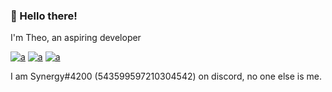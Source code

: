 ### 👋 Hello there!

I'm Theo, an aspiring developer





[![a](https://img.shields.io/badge/Discord-7289DA?style=for-the-badge&logo=discord&logoColor=white)](https://discord.gg/gWaPG8uuax)
[![a](https://img.shields.io/badge/Email%20Me!-000000?style=for-the-badge&logo=mail.ru&logoColor=white)](mailto:theo@synergybest.dev)
[![a](https://img.shields.io/badge/Website-fff?style=for-the-badge&logo=data:image/svg+xml;base64,PD94bWwgdmVyc2lvbj0iMS4wIiBlbmNvZGluZz0iVVRGLTgiPz4KPHN2ZyB4bWxucz0iaHR0cDovL3d3dy53My5vcmcvMjAwMC9zdmciIHdpZHRoPSI0MjAiCmhlaWdodD0iNDIwIiBzdHJva2U9IiMwMDAiIGZpbGw9Im5vbmUiPgo8cGF0aCBzdHJva2Utd2lkdGg9IjI2IgpkPSJNMjA5LDE1YTE5NSwxOTUgMCAxLDAgMiwweiIvPgo8cGF0aCBzdHJva2Utd2lkdGg9IjE4IgpkPSJtMjEwLDE1djM5MG0xOTUtMTk1SDE1TTU5LDkwYTI2MCwyNjAgMCAwLDAgMzAyLDAgbTAsMjQwIGEyNjAsMjYwIDAgMCwwLTMwMiwwTTE5NSwyMGEyNTAsMjUwIDAgMCwwIDAsMzgyIG0zMCwwIGEyNTAsMjUwIDAgMCwwIDAtMzgyIi8+Cjwvc3ZnPg==&logoColor=white)](https://synergybest.dev)

I am Synergy#4200 (543599597210304542) on discord, no one else is me.
 

